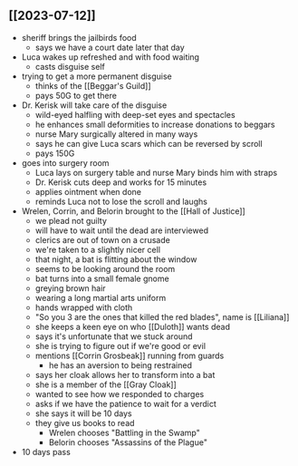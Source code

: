## [[2023-07-12]]
- sheriff brings the jailbirds food
	- says we have a court date later that day
- Luca wakes up refreshed and with food waiting
	- casts disguise self
- trying to get a more permanent disguise
	- thinks of the [[Beggar's Guild]]
	- pays 50G to get there
- Dr. Kerisk will take care of the disguise
	- wild-eyed halfling with deep-set eyes and spectacles
	- he enhances small deformities to increase donations to beggars
	- nurse Mary surgically altered in many ways
	- says he can give Luca scars which can be reversed by scroll
	- pays 150G
- goes into surgery room
	- Luca lays on surgery table and nurse Mary binds him with straps
	- Dr. Kerisk cuts deep and works for 15 minutes
	- applies ointment when done
	- reminds Luca not to lose the scroll and laughs
- Wrelen, Corrin, and Belorin brought to the [[Hall of Justice]]
	- we plead not guilty
	- will have to wait until the dead are interviewed
	- clerics are out of town on a crusade
	- we're taken to a slightly nicer cell
	- that night, a bat is flitting about the window
	- seems to be looking around the room
	- bat turns into a small female gnome
	- greying brown hair
	- wearing a long martial arts uniform
	- hands wrapped with cloth
	- "So you 3 are the ones that killed the red blades", name is [[Liliana]]
	- she keeps a keen eye on who [[Duloth]] wants dead
	- says it's unfortunate that we stuck around
	- she is trying to figure out if we're good or evil
	- mentions [[Corrin Grosbeak]] running from guards
		- he has an aversion to being restrained
	- says her cloak allows her to transform into a bat
	- she is a member of the [[Gray Cloak]]
	- wanted to see how we responded to charges
	- asks if we have the patience to wait for a verdict
	- she says it will be 10 days
	- they give us books to read
		- Wrelen chooses "Battling in the Swamp"
		- Belorin chooses "Assassins of the Plague"
- 10 days pass